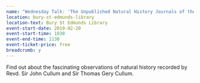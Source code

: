 ```yaml
---
name: "Wednesday Talk: 'The Unpublished Natural History Journals of the Revd. Sir John Cullum and Sir Thomas Gery Cullum', by Dr Pat Murrell"
location: bury-st-edmunds-library
location-text: Bury St Edmunds Library
event-start-date: 2019-02-20
event-start-time: 1030
event-end-time: 1130
event-ticket-price: free
breadcrumb: y
---
```


Find out about the fascinating observations of natural history recorded by Revd. Sir John Cullum and Sir Thomas Gery Cullum.
